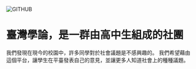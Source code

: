 ![GITHUB]( https://ppt.cc/fYMcZx)
# 臺灣學論，是一群由高中生組成的社團 
我們發現在現今的校園中，許多同學對於社會議題是不感興趣的。 我們希望藉由這個平台，讓學生在平臺發表自己的意見，並讓更多人知道社會上的種種議題。
